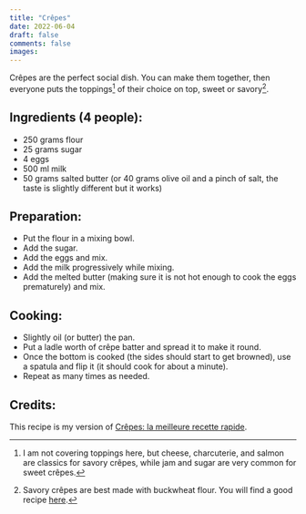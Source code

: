 ```yaml
---
title: "Crêpes"
date: 2022-06-04
draft: false
comments: false
images:
---
```


Crêpes are the perfect social dish. You can make them together, then everyone puts the toppings[^toppings] of their choice on top, sweet or savory[^savory].

[^toppings]: I am not covering toppings here, but cheese, charcuterie, and salmon are classics for savory crêpes, while jam and sugar are very common for sweet crêpes.

[^savory]: Savory crêpes are best made with buckwheat flour. You will find a good recipe [here](https://www.cookwell.com/recipe/galette-complete).

## Ingredients (4 people):

* 250 grams flour
* 25 grams sugar
* 4 eggs
* 500 ml milk
* 50 grams salted butter (or 40 grams olive oil and a pinch of salt, the taste is slightly different but it works)

## Preparation:

* Put the flour in a mixing bowl.
* Add the sugar.
* Add the eggs and mix.
* Add the milk progressively while mixing.
* Add the melted butter (making sure it is not hot enough to cook the eggs prematurely) and mix.

## Cooking:

* Slightly oil (or butter) the pan.
* Put a ladle worth of crêpe batter and spread it to make it round.
* Once the bottom is cooked (the sides should start to get browned), use a spatula and flip it (it should cook for about a minute).
* Repeat as many times as needed.

## Credits:

This recipe is my version of [Crêpes: la meilleure recette rapide](https://cuisine.journaldesfemmes.fr/recette/333415-recette-de-crepes-la-meilleure-recette-rapide).
